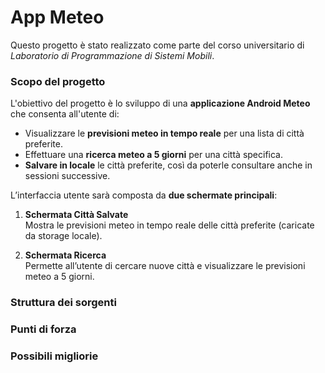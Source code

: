 # App Meteo

Questo progetto è stato realizzato come parte del corso universitario di _Laboratorio di Programmazione di Sistemi Mobili_.

### Scopo del progetto

L'obiettivo del progetto è lo sviluppo di una **applicazione Android Meteo** che consenta all'utente di:

- Visualizzare le **previsioni meteo in tempo reale** per una lista di città preferite.
- Effettuare una **ricerca meteo a 5 giorni** per una città specifica.
- **Salvare in locale** le città preferite, così da poterle consultare anche in sessioni successive.

L’interfaccia utente sarà composta da **due schermate principali**:

1. **Schermata Città Salvate**  
   Mostra le previsioni meteo in tempo reale delle città preferite (caricate da storage locale).

2. **Schermata Ricerca**  
   Permette all’utente di cercare nuove città e visualizzare le previsioni meteo a 5 giorni.

### Struttura dei sorgenti


### Punti di forza


### Possibili migliorie
